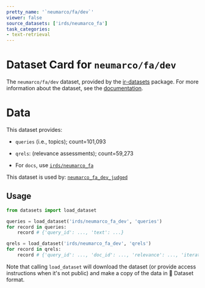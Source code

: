 ```yaml
---
pretty_name: '`neumarco/fa/dev`'
viewer: false
source_datasets: ['irds/neumarco_fa']
task_categories:
- text-retrieval
---
```


# Dataset Card for `neumarco/fa/dev`

The `neumarco/fa/dev` dataset, provided by the [ir-datasets](https://ir-datasets.com/) package.
For more information about the dataset, see the [documentation](https://ir-datasets.com/neumarco#neumarco/fa/dev).

# Data

This dataset provides:
 - `queries` (i.e., topics); count=101,093
 - `qrels`: (relevance assessments); count=59,273

 - For `docs`, use [`irds/neumarco_fa`](https://huggingface.co/datasets/irds/neumarco_fa)

This dataset is used by: [`neumarco_fa_dev_judged`](https://huggingface.co/datasets/irds/neumarco_fa_dev_judged)


## Usage

```python
from datasets import load_dataset

queries = load_dataset('irds/neumarco_fa_dev', 'queries')
for record in queries:
    record # {'query_id': ..., 'text': ...}

qrels = load_dataset('irds/neumarco_fa_dev', 'qrels')
for record in qrels:
    record # {'query_id': ..., 'doc_id': ..., 'relevance': ..., 'iteration': ...}

```

Note that calling `load_dataset` will download the dataset (or provide access instructions when it's not public) and make a copy of the
data in 🤗 Dataset format.
